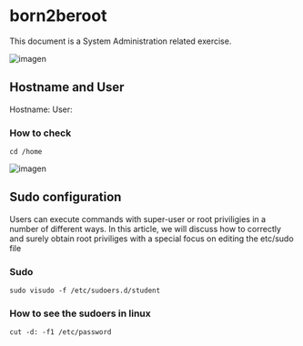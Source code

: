 # born2beroot
This document is a System Administration related exercise.

![imagen](https://upload.wikimedia.org/wikipedia/commons/7/78/Debian_logo_redeploiement.png)

## Hostname and User

Hostname: <user42>
User: <user>

### How to check

```
cd /home
```

![imagen](https://cdn.guru99.com/images/ls-al(2).png)

## Sudo configuration
Users can execute commands with super-user or root priviligies in a number of different ways.
In this article, we will discuss how to correctly and surely obtain root priviliges with a special focus on editing the etc/sudo file

### Sudo
```
sudo visudo -f /etc/sudoers.d/student
```

### How to see the sudoers in linux
```
cut -d: -f1 /etc/password
```
